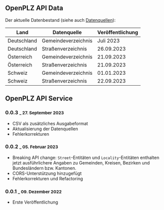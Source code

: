## OpenPLZ API Data

Der aktuelle Datenbestand (siehe auch [Datenquellen](sources.md)):

Land        | Datenquelle         | Veröffentlichung
------------|---------------------|-----------------
Deutschland | Gemeindeverzeichnis | Juli 2023
Deutschland | Straßenverzeichnis  | 26.09.2023
Österreich  | Gemeindeverzeichnis | 21.09.2023
Österreich  | Straßenverzeichnis  | 21.09.2023
Schweiz     | Gemeindeverzeichnis | 01.01.2023
Schweiz     | Straßenverzeichnis  | 22.09.2023

## OpenPLZ API Service

### 0.0.3 <small>_ 27. September 2023</small>

- CSV als zusätzliches Ausgabeformat
- Aktualisierung der Datenquellen
- Fehlerkorrekturen

### 0.0.2 <small>_ 05. Februar 2023</small>

- Breaking API change: `Street`-Entitäten und `Locality`-Entitäten enthalten jetzt ausführlichere Angaben zu Gemeinden, Kreisen, Bezirken und Bundesländern bzw. Kantonen.
- CORS-Unterstützung hinzugefügt
- Fehlerkorrekturen und Refactoring

### 0.0.1 <small>_ 09. Dezember 2022</small>

- Erste Veröffentlichung